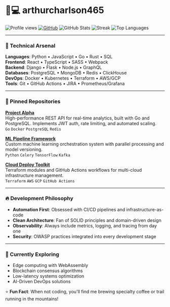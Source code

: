 # 👨💻 arthurcharlson465

![Profile views](https://komarev.com/ghpvc/?username=arthurcharlson465&style=flat-square)
[![GitHub](https://img.shields.io/badge/-GitHub-181717?style=flat-square&logo=github)](https://github.com/arthurcharlson465)
![GitHub Stats](https://github-readme-stats.vercel.app/api?username=arthurcharlson465&show_icons=true&theme=dark&hide_border=true)
![Streak](https://github-readme-streak-stats.herokuapp.com/?user=arthurcharlson465&theme=dark&hide_border=true)
![Top Languages](https://github-readme-stats.vercel.app/api/top-langs/?username=arthurcharlson465&layout=compact&theme=dark&hide_border=true)

---

### 🔧 Technical Arsenal
**Languages**: Python • JavaScript • Go • Rust • SQL  
**Frontend**: React • TypeScript • SASS • Webpack  
**Backend**: Django • Flask • Node.js • GraphQL  
**Databases**: PostgreSQL • MongoDB • Redis • ClickHouse  
**DevOps**: Docker • Kubernetes • Terraform • AWS/GCP  
**Tools**: Git • GitHub Actions • JIRA • Prometheus/Grafana  

---

### 🚀 Pinned Repositories
**[Project Alpha](https://github.com/arthurcharlson465/project-alpha)**  
High-performance REST API for real-time analytics, built with Go and PostgreSQL. Implements JWT auth, rate limiting, and automated scaling.  
`Go` `Docker` `PostgreSQL` `Redis`

**[ML Pipeline Framework](https://github.com/arthurcharlson465/ml-pipeline)**  
Custom machine learning orchestration system with parallel processing and model versioning.  
`Python` `Celery` `TensorFlow` `Kafka`

**[Cloud Deploy Toolkit](https://github.com/arthurcharlson465/cloud-toolkit)**  
Terraform modules and GitHub Actions workflows for multi-cloud infrastructure management.  
`Terraform` `AWS` `GCP` `GitHub Actions`

---

### 🔥 Development Philosophy
- **Automation First**: Obsessed with CI/CD pipelines and infrastructure-as-code  
- **Clean Architecture**: Fan of SOLID principles and domain-driven design  
- **Observability**: Always include metrics, logging, and tracing from day one  
- **Security**: OWASP practices integrated into every development stage  

---

### 🌱 Currently Exploring
- Edge computing with WebAssembly  
- Blockchain consensus algorithms  
- Low-latency systems optimization  
- AI-Driven DevOps solutions  

⭐ **Fun Fact**: When not coding, you'll find me brewing specialty coffee or trail running in the mountains!
